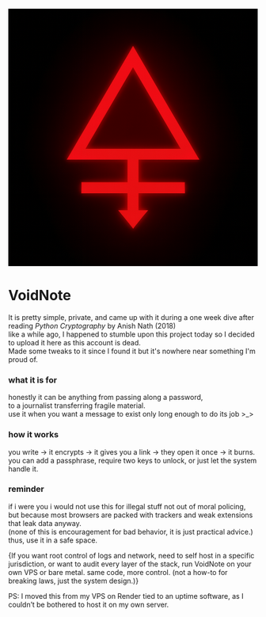 <p align="center">
  <a href="https://raw.githubusercontent.com/1unxx/Voidnote/main/sigil-v2.png">
    <img src="./sigil-v2.png?v=2" width="520" height="520" alt="sigil">
  </a>
</p>


# VoidNote

It is pretty simple, private, and came up with it during a one week dive after reading *Python Cryptography* by Anish Nath (2018)  
like a while ago, I happened to stumble upon this project today so I decided to upload it here as this account is dead.  
Made some tweaks to it since I found it but it's nowhere near something I'm proud of.


### what it is for
honestly it can be anything from passing along a password,  
to a journalist transferring fragile material.  
use it when you want a message to exist only long enough to do its job >_>


### how it works
you write → it encrypts → it gives you a link → they open it once → it burns.  
you can add a passphrase, require two keys to unlock, or just let the system handle it.


### reminder
if i were you i would not use this for illegal stuff not out of moral policing,  
but because most browsers are packed with trackers and weak extensions that leak data anyway.  
(none of this is encouragement for bad behavior, it is just practical advice.)  
thus, use it in a safe space.


{If you want root control of logs and network, need to self host in a specific jurisdiction, or want to audit every layer of the stack, run VoidNote on your own VPS or bare metal. same code, more control. (not a how-to for breaking laws, just the system design.)}

PS: I moved this from my VPS on Render tied to an uptime software, as I couldn’t be bothered to host it on my own server.
